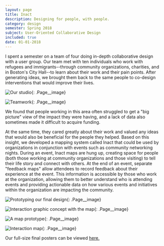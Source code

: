```yaml
---
layout: page
title: Inact
description: Designing for people, with people.
category: design
semester: Spring 2018
subject: User-Oriented Collaborative Design
included: true
date: 01-01-2018
---
```


I spent a semester on a team of four doing in-depth collaborative design with a user group. Our team met with ten individuals who work with refugees and immigrants--through community organizations, charities, and in Boston's City Hall--to learn about their work and their pain points. After generating ideas, we brought them back to the same people to co-design interventions that would improve their lives.

![Our studio](/images/uocd/img1.jpg){: .Page__image}

![Teamwork](/images/uocd/img2.jpg){: .Page__image}

We found that people working in this area often struggled to get a "big picture" view of the impact they were having, and a lack of data also sometimes made it difficult to acquire funding.

At the same time, they cared greatly about their work and valued any ideas that would also be beneficial for the people they helped. Based on this insight, we developed a mapping system called Inact that could be used by organizations in conjunction with events such as community networking nights. During an event, Inact maps are hung up, creating space for people (both those working at community organizations and those visiting) to tell their life story and connect with others. At the end of an event, separate "feedback maps" allow attendees to record feedback about their experience at the event. This information is accessible by those who work at the organization, allowing them to better understand who is attending events and providing actionable data on how various events and initiatives within the organization are impacting the community.

![Prototyping our final design](/images/uocd/img3.jpg){: .Page__image}

![Interaction graphic concept with the map](/images/uocd/img4.png){: .Page__image}

![A map prototype](/images/uocd/img5.jpg){: .Page__image}

![Interaction map](/images/uocd/img6.jpg){: .Page__image}

Our full-size final posters can be viewed [here.](https://drive.google.com/drive/folders/1QIOpgNMexWTSRU8bT0pMLk_2ZVU0G2kW?usp=sharing)
